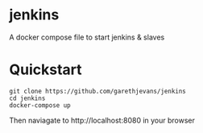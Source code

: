 # jenkins
A docker compose file to start jenkins &amp; slaves

# Quickstart

```
git clone https://github.com/garethjevans/jenkins
cd jenkins
docker-compose up
```

Then naviagate to http://localhost:8080 in your browser
